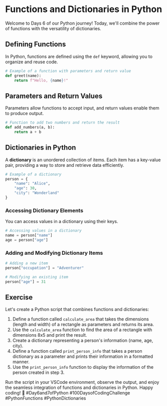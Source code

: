 # Functions and Dictionaries in Python

Welcome to Days 6 of our Python journey! Today, we'll combine the power of functions with the versatility of dictionaries.

## Defining Functions

In Python, functions are defined using the `def` keyword, allowing you to organize and reuse code.

```python
# Example of a function with parameters and return value
def greet(name):
    return f"Hello, {name}!"
```

## Parameters and Return Values

Parameters allow functions to accept input, and return values enable them to produce output.

```python
# Function to add two numbers and return the result
def add_numbers(a, b):
    return a + b
```

## Dictionaries in Python

A **dictionary** is an unordered collection of items. Each item has a key-value pair, providing a way to store and retrieve data efficiently.

```python
# Example of a dictionary
person = {
    "name": "Alice",
    "age": 30,
    "city": "Wonderland"
}
```

### Accessing Dictionary Elements

You can access values in a dictionary using their keys.

```python
# Accessing values in a dictionary
name = person["name"]
age = person["age"]
```

### Adding and Modifying Dictionary Items

```python
# Adding a new item
person["occupation"] = "Adventurer"

# Modifying an existing item
person["age"] = 31
```

## Exercise

Let's create a Python script that combines functions and dictionaries:

1. Define a function called `calculate_area` that takes the dimensions (length and width) of a rectangle as parameters and returns its area.
2. Use the `calculate_area` function to find the area of a rectangle with dimensions 8x5 and print the result.
3. Create a dictionary representing a person's information (name, age, city).
4. Define a function called `print_person_info` that takes a person dictionary as a parameter and prints their information in a formatted manner.
5. Use the `print_person_info` function to display the information of the person created in step 3.

Run the script in your VSCode environment, observe the output, and enjoy the seamless integration of functions and dictionaries in Python. Happy coding! 🚀 #Day6and7ofPython #100DaysofCodingChallenge #PythonFunctions #PythonDictionaries